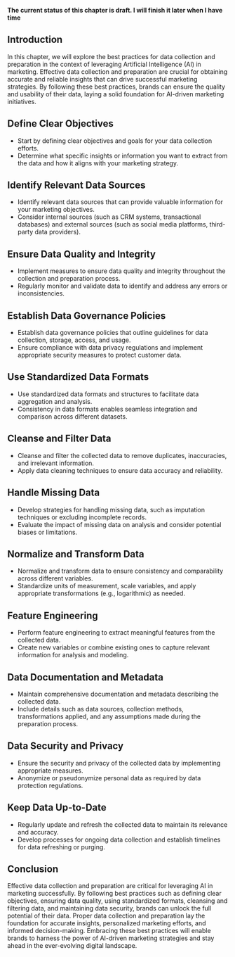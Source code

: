 **The current status of this chapter is draft. I will finish it later when I have time**

Introduction
------------

In this chapter, we will explore the best practices for data collection and preparation in the context of leveraging Artificial Intelligence (AI) in marketing. Effective data collection and preparation are crucial for obtaining accurate and reliable insights that can drive successful marketing strategies. By following these best practices, brands can ensure the quality and usability of their data, laying a solid foundation for AI-driven marketing initiatives.

Define Clear Objectives
-----------------------

* Start by defining clear objectives and goals for your data collection efforts.
* Determine what specific insights or information you want to extract from the data and how it aligns with your marketing strategy.

Identify Relevant Data Sources
------------------------------

* Identify relevant data sources that can provide valuable information for your marketing objectives.
* Consider internal sources (such as CRM systems, transactional databases) and external sources (such as social media platforms, third-party data providers).

Ensure Data Quality and Integrity
---------------------------------

* Implement measures to ensure data quality and integrity throughout the collection and preparation process.
* Regularly monitor and validate data to identify and address any errors or inconsistencies.

Establish Data Governance Policies
----------------------------------

* Establish data governance policies that outline guidelines for data collection, storage, access, and usage.
* Ensure compliance with data privacy regulations and implement appropriate security measures to protect customer data.

Use Standardized Data Formats
-----------------------------

* Use standardized data formats and structures to facilitate data aggregation and analysis.
* Consistency in data formats enables seamless integration and comparison across different datasets.

Cleanse and Filter Data
-----------------------

* Cleanse and filter the collected data to remove duplicates, inaccuracies, and irrelevant information.
* Apply data cleaning techniques to ensure data accuracy and reliability.

Handle Missing Data
-------------------

* Develop strategies for handling missing data, such as imputation techniques or excluding incomplete records.
* Evaluate the impact of missing data on analysis and consider potential biases or limitations.

Normalize and Transform Data
----------------------------

* Normalize and transform data to ensure consistency and comparability across different variables.
* Standardize units of measurement, scale variables, and apply appropriate transformations (e.g., logarithmic) as needed.

Feature Engineering
-------------------

* Perform feature engineering to extract meaningful features from the collected data.
* Create new variables or combine existing ones to capture relevant information for analysis and modeling.

Data Documentation and Metadata
-------------------------------

* Maintain comprehensive documentation and metadata describing the collected data.
* Include details such as data sources, collection methods, transformations applied, and any assumptions made during the preparation process.

Data Security and Privacy
-------------------------

* Ensure the security and privacy of the collected data by implementing appropriate measures.
* Anonymize or pseudonymize personal data as required by data protection regulations.

Keep Data Up-to-Date
--------------------

* Regularly update and refresh the collected data to maintain its relevance and accuracy.
* Develop processes for ongoing data collection and establish timelines for data refreshing or purging.

Conclusion
----------

Effective data collection and preparation are critical for leveraging AI in marketing successfully. By following best practices such as defining clear objectives, ensuring data quality, using standardized formats, cleansing and filtering data, and maintaining data security, brands can unlock the full potential of their data. Proper data collection and preparation lay the foundation for accurate insights, personalized marketing efforts, and informed decision-making. Embracing these best practices will enable brands to harness the power of AI-driven marketing strategies and stay ahead in the ever-evolving digital landscape.
